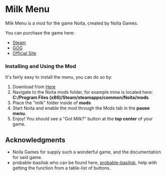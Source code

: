 # Milk Menu

Milk Menu is a mod for the game Noita, created by Nolla Games.

You can purchase the game here:
* [Steam](https://store.steampowered.com/app/881100/Noita/)
* [GOG](https://www.gog.com/game/noita)
* [Official Site](https://noitagame.com/)

### Installing and Using the Mod

It's fairly easy to install the menu, you can do so by:
1. Download from [Here](https://github.com/spookymilk/Milk-Menu/archive/master.zip)
2. Navigate to the Noita mods folder, for example mine is located here: **C:/Program Files (x86)/Steam/steamapps/common/Noita/mods**
3. Place the "milk" folder inside of **mods**
4. Start Noita and enable the mod through the Mods tab in the **pause menu.**
5. Enjoy! You should see a "Got Milk?" button at the **top center** of your game.

## Acknowledgments

* Nolla Games for supply such a wonderful game, and the documentation for said game.
* probable-basilisk who can be found here, [probable-basilisk](https://github.com/probable-basilisk), help with getting the function from a table-list of buttons.
